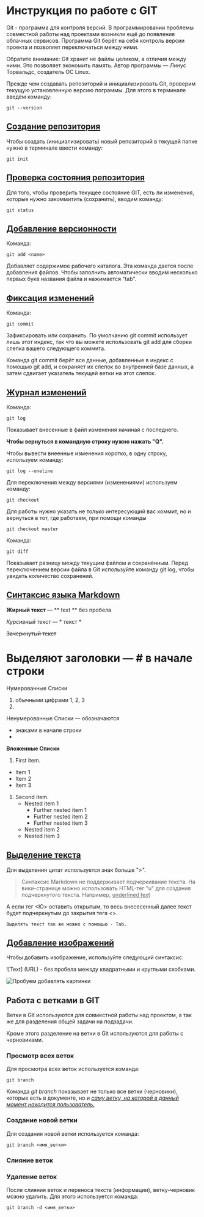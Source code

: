# Инструкция по работе с GIT

Git - программа для контроля версий.
В программировании проблемы совместной работы над проектами возникли ещё до появления облачных сервисов. Программа Git берёт на себя контроль версии проекта и позволяет переключаться между ними. 

Обратите внимание: Git хранит не файлы целиком, а отличия между ними. Это позволяет экономить память. 
Автор программы — Линус Торвальдс, создатель ОС Linux.

Прежде чем создавать репозиторий и инициализировать Git, проверим текущую установленную
версию пограммы. Для этого в терминале введём команду:

    git --version

## <u>Создание репозитория</u>

Чтобы создать (инициализировать) новый репозиторий в текущей папке нужно в терминале ввести команду:

    git init

## <u>Проверка состояния репозитория</u>

Для того, чтобы проверить текущее состояние GIT, есть 
ли изменения, которые нужно закоммитить (сохранить), вводим команду:

    git status


## <u>Добавление версионности</u>

Команда:

    git add <name>

Добавляет содержимое рабочего каталога. Эта команда дается после добавления файлов. Чтобы заполнить автоматически вводим несколько первых букв названия файла и нажимается "tab".

## <u>Фикcация изменений</u>

Команда:

    git commit

Зафиксировать или сохранить. По умолчанию git commit использует лишь этот индекс, так что вы можете использовать git add для сборки слепка вашего следующего коммита.

Команда git commit берёт все данные, добавленные в индекс с помощью git add, и сохраняет их слепок во внутренней базе данных, а затем сдвигает указатель текущей ветки на этот слепок.

## <u>Журнал изменений</u>

Команда:

    git log

Показывает внесенные в файл изменения начиная с последнего. 

**Чтобы вернуться в командную строку нужно нажать "Q".**

Чтобы вывести внеенные изменения коротко, в одну строку, используем команду:

    git log --oneline

Для переключения между версиями (изменениями) используем команду:

    git checkout

Для работы нужно указать не только интересующий вас коммит, но и вернуться в тот, где работаем, при помощи команды 

    git checkout master    

Команда: 

    git diff

Показывает разницу между текущим файлом и сохранённым. Перед переключением версии файла в Git используйте команду git log, чтобы увидеть количество сохранений.

## <u>Синтаксис языка Markdown</u>


**Жирный текст** — ** text ** без пробела

 *Курсивный текст* — * текст *

~~Зачеркнутый текст~~

 # Выделяют заголовки — # в начале строки


Нумерованные Списки 

1. обычными цифрами 1, 2, 3
2. 

 Ненумерованные Списки — обозначаются

* знаками в начале строки
*


**Вложенные Списки** 


 1. First item.
   - Item 1
   - Item 2
   - Item 3
1. Second item.
   - Nested item 1
      - Further nested item 1
      - Further nested item 2
      - Further nested item 3
   - Nested item 2
   - Nested item 3


## <u>Выделение текста</u>

Для выделения цитат используется знак больше ">".    

> Синтаксис Markdown не поддерживает подчеркивание текста. На вики-странице можно использовать HTML-тег "u" для создания подчеркнутого текста. Например, <u>underlined text </u> 

А если тег <Ю> оставить открытым, то весь внесесенный далее текст будет подчеркнутым до закрытия тега <>.

    Выделять текст так же можно с помощью - Tab.

## <u> Добавление изображений </u>

Чтобы добавить изображение, используйте следующий синтаксис:

![Text] (URL) - без пробела межsду квадратными и круглыми скобками.

![Пробуем добавлять картинки](https://images.wallpaperscraft.ru/image/single/plamia_voda_ruki_129994_1920x1080.jpg)


## Работа с ветками в GIT

Ветки в Git используются для совместной работы над проектом, а так же для разделения общей задачи на подзадачи. 

Кроме этого разделение на ветки в Git используются для работы с черновиками. 

### Просмотр всех веток

Для просмотра всех веток используется команда:

    git branch

Команда *git branch* показывает не только все ветки (черновики), которые есть в документе, но и *<u>саму ветку, на которой в данный момент находится пользователь.</u>* 

### Создание новой ветки

Для создания новой ветки используется команда:

    git branch <имя_ветки>
    

### Слияние веток

### Удаление веток

После слияния веток и переноса текста (информации), ветку-черновик можно удалить. Для этого используется команда:

    git branch -d <имя_ветки>

    

   
